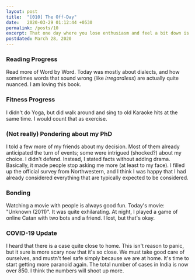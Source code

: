 ```yaml
---
layout: post
title:  "[010] The Off-Day"
date:   2020-03-29 01:12:44 +0530
permalink: /posts/10
excerpt: That one day where you lose enthusiasm and feel a bit down is here.
postdated: March 28, 2020
---
```


### Reading Progress

Read more of Word by Word. Today was mostly about dialects, and how sometimes words that sound wrong (like *irregardless*) are actually quite nuanced. I am loving this book.

### Fitness Progress

I didn't do Yoga, but did walk around and sing to old Karaoke hits at the same time. I would count that as exercise.

### (Not really) Pondering about my PhD

I told a few more of my friends about my decision. Most of them already anticipated the turn of events; some were intrigued (shocked?) about my choice. I didn't defend. Instead, I stated facts without adding drama. Basically, it made people stop asking me more (at least to my face). I filled up the official survey from Northwestern, and I think I was happy that I had already considered everything that are typically expected to be considered.

### Bonding

Watching a movie with people is always good fun. Today's movie: "Unknown (2011)". It was quite exhilarating. At night, I played a game of online Catan with two bots and a friend. I lost, but that's okay.

### COVID-19 Update

I heard that there is a case quite close to home. This isn't reason to panic, but it sure is more scary now that it's so close. We must take good care of ourselves, and mustn't feel safe simply because we are at home. It's time to start getting more paranoid again. The total number of cases in India is now over 850. I think the numbers will shoot up more.
